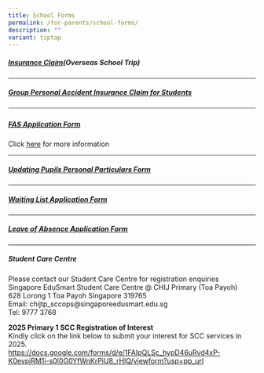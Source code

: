 ```yaml
---
title: School Forms
permalink: /for-parents/school-forms/
description: ""
variant: tiptap
---
```

<h5><strong><a href="https://onlinetravelclaim.income.com.sg/travel-claim-web/travel" rel="noopener noreferrer nofollow" target="_blank">Insurance Claim</a>(Overseas School Trip)</strong></h5>
<hr>
<h5><strong><a href="https://studentgpa.incomegroupins.com.sg/#/dashboard" rel="noopener noreferrer nofollow" target="_blank">Group Personal Accident Insurance Claim for Students</a></strong></h5>
<hr>
<h5></h5>
<h5><strong><a href="/files/moe%20fas%20application%20form%20-%20oct%202023.pdf" rel="noopener noreferrer nofollow" target="_blank">FAS Application Form</a></strong></h5>
<p>Click <a href="https://www.moe.gov.sg/financial-matters/financial-assistance." rel="noopener noreferrer nofollow" target="_blank">here</a> for
more information</p>
<hr>
<h5><strong><a href="/files/Updating_Pupils_Personal_Particulars_Form.pdf" rel="noopener noreferrer nofollow" target="_blank">Updating Pupils Personal Particulars Form</a></strong></h5>
<hr>
<h5><strong><a href="https://form.gov.sg/61e755d86794960014163445" rel="noopener noreferrer nofollow" target="_blank">Waiting List Application Form</a></strong></h5>
<hr>
<h5><strong><a href="https://form.gov.sg/60b9aedef7c4df0012115bf1" rel="noopener noreferrer nofollow" target="_blank">Leave of Absence Application Form</a></strong></h5>
<hr>
<h5><strong>Student Care Centre</strong></h5>
<p>Please contact our Student Care Centre for registration enquiries
<br>Singapore EduSmart Student Care Centre @ CHIJ Primary (Toa Payoh)
<br>628 Lorong 1 Toa Payoh Singapore 319765
<br>Email: chijtp_sccops@singaporeedusmart.edu.sg
<br>Tel: 9777 3768</p>
<p><strong>2025 Primary 1 SCC Registration of Interest</strong>
<br>Kindly click on the link below to submit your interest for SCC services
in 2025.
<br><a href="https://docs.google.com/forms/d/e/1FAIpQLSc_hypD46uRvd4xP-K0evpjRM1i-s0I0G0YfWnKrPiU8_rHlQ/viewform?usp=pp_url" rel="noopener noreferrer nofollow" target="_blank">https://docs.google.com/forms/d/e/1FAIpQLSc_hypD46uRvd4xP-K0evpjRM1i-s0I0G0YfWnKrPiU8_rHlQ/viewform?usp=pp_url</a>
</p>
<p></p>